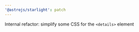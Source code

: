 ```yaml
---
'@astrojs/starlight': patch
---
```


Internal refactor: simplify some CSS for the `<details>` element
